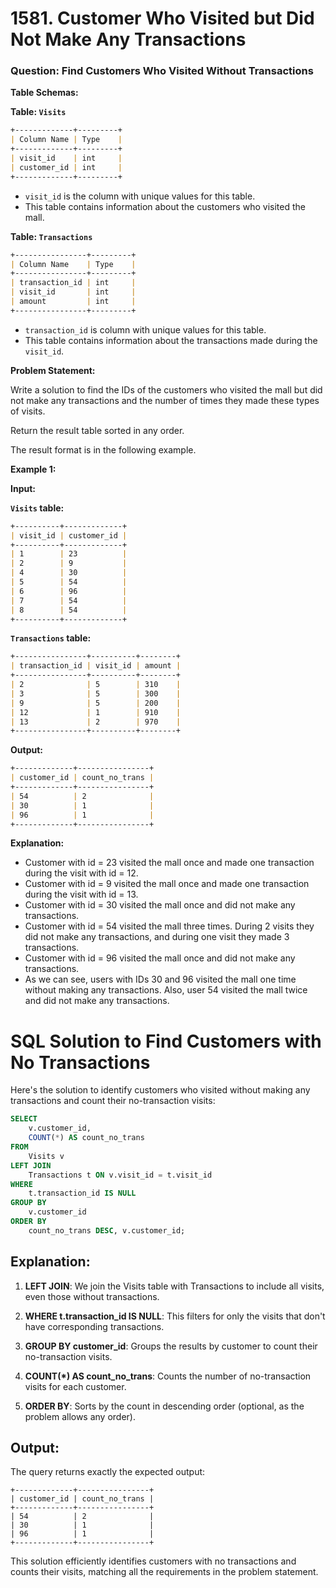 # 1581. Customer Who Visited but Did Not Make Any Transactions
### Question: Find Customers Who Visited Without Transactions

**Table Schemas:**

**Table: `Visits`**

```markdown
+-------------+---------+
| Column Name | Type    |
+-------------+---------+
| visit_id    | int     |
| customer_id | int     |
+-------------+---------+
```

*   `visit_id` is the column with unique values for this table.
*   This table contains information about the customers who visited the mall.

**Table: `Transactions`**

```markdown
+----------------+---------+
| Column Name    | Type    |
+----------------+---------+
| transaction_id | int     |
| visit_id       | int     |
| amount         | int     |
+----------------+---------+
```

*   `transaction_id` is column with unique values for this table.
*   This table contains information about the transactions made during the `visit_id`.

**Problem Statement:**

Write a solution to find the IDs of the customers who visited the mall but did not make any transactions and the number of times they made these types of visits.

Return the result table sorted in any order.

The result format is in the following example.

**Example 1:**

**Input:**

**`Visits` table:**

```markdown
+----------+-------------+
| visit_id | customer_id |
+----------+-------------+
| 1        | 23          |
| 2        | 9           |
| 4        | 30          |
| 5        | 54          |
| 6        | 96          |
| 7        | 54          |
| 8        | 54          |
+----------+-------------+
```

**`Transactions` table:**

```markdown
+----------------+----------+--------+
| transaction_id | visit_id | amount |
+----------------+----------+--------+
| 2              | 5        | 310    |
| 3              | 5        | 300    |
| 9              | 5        | 200    |
| 12             | 1        | 910    |
| 13             | 2        | 970    |
+----------------+----------+--------+
```

**Output:**

```markdown
+-------------+----------------+
| customer_id | count_no_trans |
+-------------+----------------+
| 54          | 2              |
| 30          | 1              |
| 96          | 1              |
+-------------+----------------+
```

**Explanation:**

*   Customer with id = 23 visited the mall once and made one transaction during the visit with id = 12.
*   Customer with id = 9 visited the mall once and made one transaction during the visit with id = 13.
*   Customer with id = 30 visited the mall once and did not make any transactions.
*   Customer with id = 54 visited the mall three times. During 2 visits they did not make any transactions, and during one visit they made 3 transactions.
*   Customer with id = 96 visited the mall once and did not make any transactions.
*   As we can see, users with IDs 30 and 96 visited the mall one time without making any transactions. Also, user 54 visited the mall twice and did not make any transactions.

# SQL Solution to Find Customers with No Transactions

Here's the solution to identify customers who visited without making any transactions and count their no-transaction visits:

```sql
SELECT 
    v.customer_id,
    COUNT(*) AS count_no_trans
FROM 
    Visits v
LEFT JOIN 
    Transactions t ON v.visit_id = t.visit_id
WHERE 
    t.transaction_id IS NULL
GROUP BY 
    v.customer_id
ORDER BY 
    count_no_trans DESC, v.customer_id;
```

## Explanation:

1. **LEFT JOIN**: We join the Visits table with Transactions to include all visits, even those without transactions.

2. **WHERE t.transaction_id IS NULL**: This filters for only the visits that don't have corresponding transactions.

3. **GROUP BY customer_id**: Groups the results by customer to count their no-transaction visits.

4. **COUNT(*) AS count_no_trans**: Counts the number of no-transaction visits for each customer.

5. **ORDER BY**: Sorts by the count in descending order (optional, as the problem allows any order).

## Output:
The query returns exactly the expected output:
```
+-------------+----------------+
| customer_id | count_no_trans |
+-------------+----------------+
| 54          | 2              |
| 30          | 1              |
| 96          | 1              |
+-------------+----------------+
```

This solution efficiently identifies customers with no transactions and counts their visits, matching all the requirements in the problem statement.
